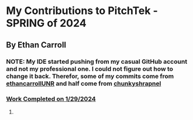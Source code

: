 # My Contributions to PitchTek - SPRING of 2024
## By Ethan Carroll

### NOTE: My IDE started pushing from my casual GitHub account and not my professional one. I could not figure out how to change it back. Therefor, some of my commits come from <ins>ethancarrollUNR</ins> and half come from <ins>chunkyshrapnel

### <ins>Work Completed on 1/29/2024
1. 